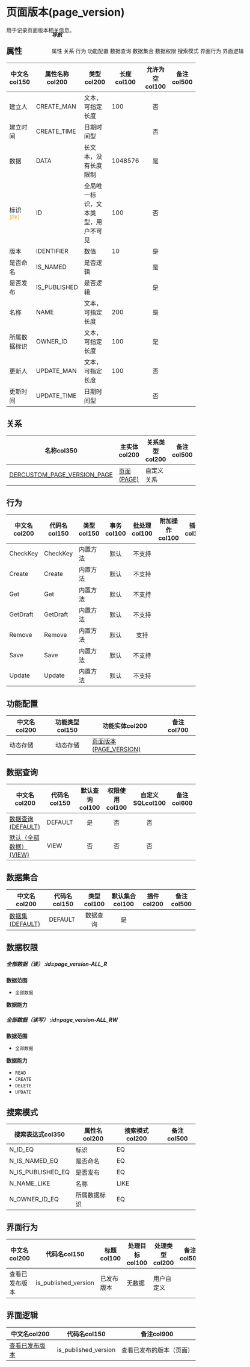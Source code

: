 # 页面版本(page_version)  <!-- {docsify-ignore-all} -->


用于记录页面版本相关信息。


## 属性
|    中文名col150 | 属性名称col200           | 类型col200     | 长度col100    |允许为空col100    |  备注col500  |
| --------   |------------| -----  | -----  | :----: | -------- |
|建立人|CREATE_MAN|文本，可指定长度|100|否||
|建立时间|CREATE_TIME|日期时间型||否||
|数据|DATA|长文本，没有长度限制|1048576|是||
|标识<sup class="footnote-symbol"><font color=orange>[PK]</font></sup>|ID|全局唯一标识，文本类型，用户不可见|100|否||
|版本|IDENTIFIER|数值|10|是||
|是否命名|IS_NAMED|是否逻辑||是||
|是否发布|IS_PUBLISHED|是否逻辑||是||
|名称|NAME|文本，可指定长度|200|是||
|所属数据标识|OWNER_ID|文本，可指定长度|100|是||
|更新人|UPDATE_MAN|文本，可指定长度|100|否||
|更新时间|UPDATE_TIME|日期时间型||否||


## 关系

<el-row>
<el-tabs v-model="show_der">
<el-tab-pane label="从关系" name="minor">

|  名称col350   | 主实体col200   | 关系类型col200   |    备注col500  |
| -------- |---------- |-----------|----- |
|[DERCUSTOM_PAGE_VERSION_PAGE](der/DERCUSTOM_PAGE_VERSION_PAGE)|[页面(PAGE)](module/Wiki/article_page)|自定义关系||

</el-tab-pane>
</el-tabs>
</el-row>

## 行为
| 中文名col200    | 代码名col150    | 类型col150    | 事务col100   | 批处理col100   | 附加操作col100  | 插件col150    |  备注col300  |
| -------- |---------- |----------- |:----:|:----:|---------| ----- | ----- |
|CheckKey|CheckKey|内置方法|默认|不支持||||
|Create|Create|内置方法|默认|不支持||||
|Get|Get|内置方法|默认|不支持||||
|GetDraft|GetDraft|内置方法|默认|不支持||||
|Remove|Remove|内置方法|默认|支持||||
|Save|Save|内置方法|默认|不支持||||
|Update|Update|内置方法|默认|不支持||||

## 功能配置
| 中文名col200    | 功能类型col150    | 功能实体col200 |  备注col700|
| --------  | :----:    | ---- |----- |
|动态存储|动态存储|[页面版本(PAGE_VERSION)](module/Wiki/page_version)||

## 数据查询
| 中文名col200    | 代码名col150    | 默认查询col100 | 权限使用col100 | 自定义SQLcol100 |  备注col600|
| --------  | --------   | :----:  |:----:  | :----:  |----- |
|[数据查询(DEFAULT)](module/Wiki/page_version/query/Default)|DEFAULT|是|否 |否 ||
|[默认（全部数据）(VIEW)](module/Wiki/page_version/query/View)|VIEW|否|否 |否 ||

## 数据集合
| 中文名col200  | 代码名col150  | 类型col100 | 默认集合col100 |   插件col200|   备注col500|
| --------  | --------   | :----:   | :----:   | ----- |----- |
|[数据集(DEFAULT)](module/Wiki/page_version/dataset/Default)|DEFAULT|数据查询|是|||

## 数据权限

##### 全部数据（读） :id=page_version-ALL_R

<p class="panel-title"><b>数据范围</b></p>

* `全部数据`

<p class="panel-title"><b>数据能力</b></p>




##### 全部数据（读写） :id=page_version-ALL_RW

<p class="panel-title"><b>数据范围</b></p>

* `全部数据`

<p class="panel-title"><b>数据能力</b></p>

* `READ`
* `CREATE`
* `DELETE`
* `UPDATE`




## 搜索模式
|   搜索表达式col350   |    属性名col200    |    搜索模式col200        |备注col500  |
| -------- |------------|------------|------|
|N_ID_EQ|标识|EQ||
|N_IS_NAMED_EQ|是否命名|EQ||
|N_IS_PUBLISHED_EQ|是否发布|EQ||
|N_NAME_LIKE|名称|LIKE||
|N_OWNER_ID_EQ|所属数据标识|EQ||

## 界面行为
|  中文名col200 |  代码名col150 |  标题col100   |     处理目标col100   |    处理类型col200        |  备注col500       |
| --------| --------| -------- |------------|------------|------------|
| 查看已发布版本 | is_published_version | 已发布版本 |无数据|用户自定义||

## 界面逻辑
|  中文名col200 | 代码名col150 | 备注col900 |
| --------|--------|--------|
|[查看已发布版本](module/Wiki/page_version/uilogic/is_published_version)|is_published_version|查看已发布的版本（页面）|

<div style="display: block; overflow: hidden; position: fixed; top: 140px; right: 100px;">

##### 导航
<el-anchor >
<el-anchor-link :href="`#/module/Wiki/page_version?id=属性`">
  属性
</el-anchor-link>
<el-anchor-link :href="`#/module/Wiki/page_version?id=关系`">
  关系
</el-anchor-link>
<el-anchor-link :href="`#/module/Wiki/page_version?id=行为`">
  行为
</el-anchor-link>
<el-anchor-link :href="`#/module/Wiki/page_version?id=功能配置`">
  功能配置
</el-anchor-link>
<el-anchor-link :href="`#/module/Wiki/page_version?id=数据查询`">
  数据查询
</el-anchor-link>
<el-anchor-link :href="`#/module/Wiki/page_version?id=数据集合`">
  数据集合
</el-anchor-link>
<el-anchor-link :href="`#/module/Wiki/page_version?id=数据权限`">
  数据权限
</el-anchor-link>
<el-anchor-link :href="`#/module/Wiki/page_version?id=搜索模式`">
  搜索模式
</el-anchor-link>
<el-anchor-link :href="`#/module/Wiki/page_version?id=界面行为`">
  界面行为
</el-anchor-link>
<el-anchor-link :href="`#/module/Wiki/page_version?id=界面逻辑`">
  界面逻辑
</el-anchor-link>
</el-anchor>
</div>

<script>
 const { createApp } = Vue
  createApp({
    data() {
      return {
show_der:'minor',


      }
    },
    methods: {
    }
  }).use(ElementPlus).mount('#app')
</script>
